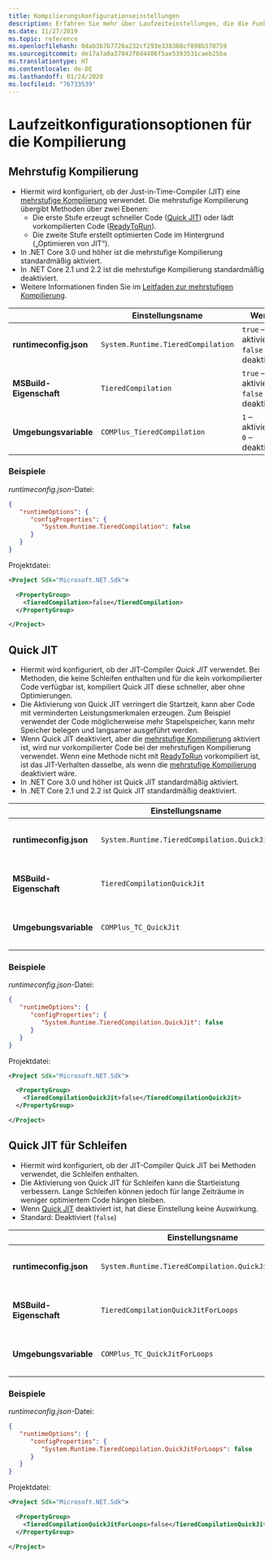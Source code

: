 ```yaml
---
title: Kompilierungskonfigurationseinstellungen
description: Erfahren Sie mehr über Laufzeiteinstellungen, die die Funktionsweise des JIT-Compilers für .NET Core-Apps konfigurieren.
ms.date: 11/27/2019
ms.topic: reference
ms.openlocfilehash: 0dab3b7b7726a232cf293e338308cf898b370759
ms.sourcegitcommit: de17a7a0a37042f0d4406f5ae5393531caeb25ba
ms.translationtype: HT
ms.contentlocale: de-DE
ms.lasthandoff: 01/24/2020
ms.locfileid: "76733539"
---
```

# <a name="run-time-configuration-options-for-compilation"></a>Laufzeitkonfigurationsoptionen für die Kompilierung

## <a name="tiered-compilation"></a>Mehrstufig Kompilierung

- Hiermit wird konfiguriert, ob der Just-in-Time-Compiler (JIT) eine [mehrstufige Kompilierung](../whats-new/dotnet-core-3-0.md#tiered-compilation) verwendet. Die mehrstufige Kompilierung übergibt Methoden über zwei Ebenen:
  - Die erste Stufe erzeugt schneller Code ([Quick JIT](#quick-jit)) oder lädt vorkompilierten Code ([ReadyToRun](../whats-new/dotnet-core-3-0.md#readytorun-images)).
  - Die zweite Stufe erstellt optimierten Code im Hintergrund („Optimieren von JIT“).
- In .NET Core 3.0 und höher ist die mehrstufige Kompilierung standardmäßig aktiviert.
- In .NET Core 2.1 und 2.2 ist die mehrstufige Kompilierung standardmäßig deaktiviert.
- Weitere Informationen finden Sie im [Leitfaden zur mehrstufigen Kompilierung](https://github.com/dotnet/runtime/blob/master/docs/design/features/tiered-compilation-guide.md).

| | Einstellungsname | Werte |
| - | - | - |
| **runtimeconfig.json** | `System.Runtime.TieredCompilation` | `true` – aktiviert<br/>`false` – deaktiviert |
| **MSBuild-Eigenschaft** | `TieredCompilation` | `true` – aktiviert<br/>`false` – deaktiviert |
| **Umgebungsvariable** | `COMPlus_TieredCompilation` | `1` – aktiviert<br/>`0` – deaktiviert |

### <a name="examples"></a>Beispiele

*runtimeconfig.json*-Datei:

```json
{
   "runtimeOptions": {
      "configProperties": {
         "System.Runtime.TieredCompilation": false
      }
   }
}
```

Projektdatei:

```xml
<Project Sdk="Microsoft.NET.Sdk">

  <PropertyGroup>
    <TieredCompilation>false</TieredCompilation>
  </PropertyGroup>

</Project>
```

## <a name="quick-jit"></a>Quick JIT

- Hiermit wird konfiguriert, ob der JIT-Compiler *Quick JIT* verwendet. Bei Methoden, die keine Schleifen enthalten und für die kein vorkompilierter Code verfügbar ist, kompiliert Quick JIT diese schneller, aber ohne Optimierungen.
- Die Aktivierung von Quick JIT verringert die Startzeit, kann aber Code mit verminderten Leistungsmerkmalen erzeugen. Zum Beispiel verwendet der Code möglicherweise mehr Stapelspeicher, kann mehr Speicher belegen und langsamer ausgeführt werden.
- Wenn Quick JIT deaktiviert, aber die [mehrstufige Kompilierung](#tiered-compilation) aktiviert ist, wird nur vorkompilierter Code bei der mehrstufigen Kompilierung verwendet. Wenn eine Methode nicht mit [ReadyToRun](../whats-new/dotnet-core-3-0.md#readytorun-images) vorkompiliert ist, ist das JIT-Verhalten dasselbe, als wenn die [mehrstufige Kompilierung](#tiered-compilation) deaktiviert wäre.
- In .NET Core 3.0 und höher ist Quick JIT standardmäßig aktiviert.
- In .NET Core 2.1 und 2.2 ist Quick JIT standardmäßig deaktiviert.

| | Einstellungsname | Werte |
| - | - | - |
| **runtimeconfig.json** | `System.Runtime.TieredCompilation.QuickJit` | `true` – aktiviert<br/>`false` – deaktiviert |
| **MSBuild-Eigenschaft** | `TieredCompilationQuickJit` | `true` – aktiviert<br/>`false` – deaktiviert |
| **Umgebungsvariable** | `COMPlus_TC_QuickJit` | `1` – aktiviert<br/>`0` – deaktiviert |

### <a name="examples"></a>Beispiele

*runtimeconfig.json*-Datei:

```json
{
   "runtimeOptions": {
      "configProperties": {
         "System.Runtime.TieredCompilation.QuickJit": false
      }
   }
}
```

Projektdatei:

```xml
<Project Sdk="Microsoft.NET.Sdk">

  <PropertyGroup>
    <TieredCompilationQuickJit>false</TieredCompilationQuickJit>
  </PropertyGroup>

</Project>
```

## <a name="quick-jit-for-loops"></a>Quick JIT für Schleifen

- Hiermit wird konfiguriert, ob der JIT-Compiler Quick JIT bei Methoden verwendet, die Schleifen enthalten.
- Die Aktivierung von Quick JIT für Schleifen kann die Startleistung verbessern. Lange Schleifen können jedoch für lange Zeiträume in weniger optimiertem Code hängen bleiben.
- Wenn [Quick JIT](#quick-jit) deaktiviert ist, hat diese Einstellung keine Auswirkung.
- Standard: Deaktiviert (`false`)

| | Einstellungsname | Werte |
| - | - | - |
| **runtimeconfig.json** | `System.Runtime.TieredCompilation.QuickJitForLoops` | `false` – deaktiviert<br/>`true` – aktiviert |
| **MSBuild-Eigenschaft** | `TieredCompilationQuickJitForLoops` | `false` – deaktiviert<br/>`true` – aktiviert |
| **Umgebungsvariable** | `COMPlus_TC_QuickJitForLoops` | `0` – deaktiviert<br/>`1` – aktiviert |

### <a name="examples"></a>Beispiele

*runtimeconfig.json*-Datei:

```json
{
   "runtimeOptions": {
      "configProperties": {
         "System.Runtime.TieredCompilation.QuickJitForLoops": false
      }
   }
}
```

Projektdatei:

```xml
<Project Sdk="Microsoft.NET.Sdk">

  <PropertyGroup>
    <TieredCompilationQuickJitForLoops>false</TieredCompilationQuickJitForLoops>
  </PropertyGroup>

</Project>
```
